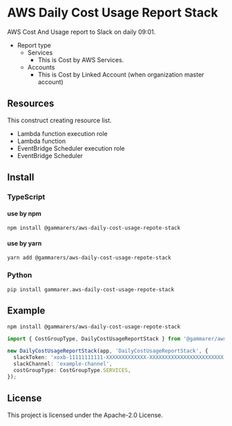 # AWS Daily Cost Usage Report Stack

AWS Cost And Usage report to Slack on daily 09:01.
- Report type
  - Services
    - This is Cost by AWS Services.
  - Accounts
    - This is Cost by Linked Account (when organization master account)

## Resources

This construct creating resource list.

- Lambda function execution role
- Lambda function
- EventBridge Scheduler execution role
- EventBridge Scheduler

## Install

### TypeScript

#### use by npm

```shell
npm install @gammarers/aws-daily-cost-usage-repote-stack
```

#### use by yarn

```shell
yarn add @gammarers/aws-daily-cost-usage-repote-stack
```

### Python

```shell
pip install gammarer.aws-daily-cost-usage-repote-stack
```

## Example

```shell
npm install @gammarers/aws-daily-cost-usage-repote-stack
```

```typescript
import { CostGroupType, DailyCostUsageReportStack } from '@gammarer/aws-daily-cost-usage-repote-stack';

new DailyCostUsageReportStack(app, 'DailyCostUsageReportStack', {
  slackToken: 'xoxb-11111111111-XXXXXXXXXXXXX-XXXXXXXXXXXXXXXXXXXXXXXX',
  slackChannel: 'example-channel',
  costGroupType: CostGroupType.SERVICES,
});

```

## License

This project is licensed under the Apache-2.0 License.



